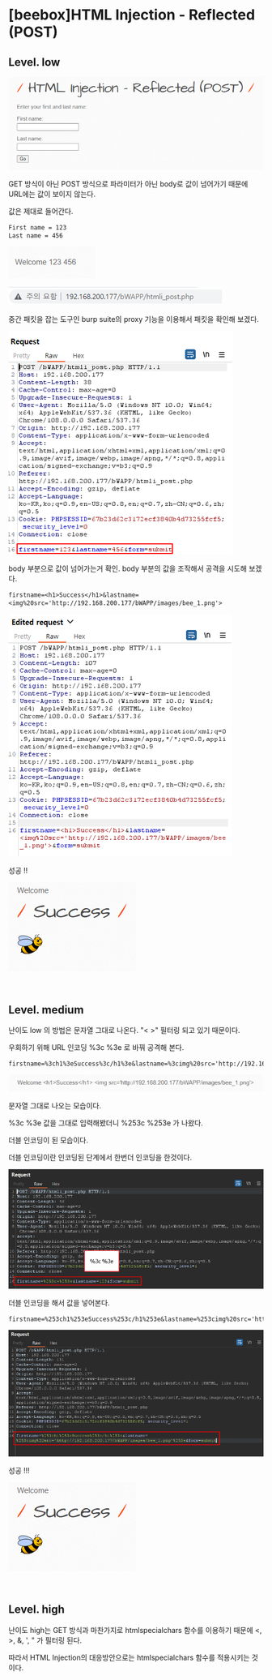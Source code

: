 # [beebox]HTML Injection - Reflected (POST)

## Level. low

![](../img/Study%20Img/%5Bbeebox%5DHTML%20Injection%20(POST)%20-%201.png)

GET 방식이 아닌 POST 방식으로 파라미터가 아닌 body로 값이 넘어가기 때문에 URL에는 값이 보이지 않는다.

값은 제대로 들어간다.

```
First name = 123
Last name = 456
```

![](../img/Study%20Img/%5Bbeebox%5DHTML%20Injection%20(POST)%20-%202.png)

![](../img/Study%20Img/%5Bbeebox%5DHTML%20Injection%20(POST)%20-%203.png)

중간 패킷을 잡는 도구인 burp suite의 proxy 기능을 이용해서 패킷을 확인해 보겠다.

![](../img/Study%20Img/%5Bbeebox%5DHTML%20Injection%20(POST)%20-%204.png)

body 부분으로 값이 넘어가는거 확인. body 부분의 값을 조작해서 공격을 시도해 보겠다.

```
firstname=<h1>Success</h1>&lastname=<img%20src='http://192.168.200.177/bWAPP/images/bee_1.png'>
```

![](../img/Study%20Img/%5Bbeebox%5DHTML%20Injection%20(POST)%20-%205.png)

성공 !!

![](../img/Study%20Img/%5Bbeebox%5DHTML%20Injection%20(POST)%20-%209.png)

<br>

## Level. medium

난이도 low 의 방법은 문자열 그대로 나온다. "< >" 필터링 되고 있기 때문이다.

우회하기 위해 URL 인코딩 %3c %3e 로 바꿔 공격해 본다.

```
firstname=%3ch1%3eSuccess%3c/h1%3e&lastname=%3cimg%20src='http://192.168.200.177/bWAPP/images/bee_1.png'%3e
```

![](../img/Study%20Img/%5Bbeebox%5DHTML%20Injection%20(POST)%20-%2010.png)

문자열 그대로 나오는 모습이다.

%3c %3e 값을 그대로 입력해봤더니 %253c %253e 가 나왔다.

더블 인코딩이 된 모습이다.

더블 인코딩이란 인코딩된 단계에서 한번더 인코딩을 한것이다.

![](../img/Study%20Img/%5Bbeebox%5DHTML%20Injection%20(POST)%20-%2011.png)

더블 인코딩을 해서 값을 넣어본다.

```
firstname=%253ch1%253eSuccess%253c/h1%253e&lastname=%253cimg%20src='http://192.168.200.177/bWAPP/images/bee_1.png'%253e
```

![](../img/Study%20Img/%5Bbeebox%5DHTML%20Injection%20(POST)%20-%2012.png)

성공 !!!

![](../img/Study%20Img/%5Bbeebox%5DHTML%20Injection%20(POST)%20-%209.png)

<br>

## Level. high

난이도 high는 GET 방식과 마찬가지로 htmlspecialchars 함수를 이용하기 때문에 <, >, &, ', " 가 필터링 된다.

따라서 HTML Injection의 대응방안으로는 htmlspecialchars 함수를 적용시키는 것이다.